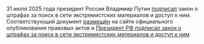 <!--2025-07-31 13:34:55-->
<div class="yb">
  <div class="rss habr"><p>31 июля 2025 года президент России Владимир Путин <a href="https://tass.ru/politika/24679011" rel="noopener noreferrer nofollow">подписал</a> закон о штрафах за поиск в сети экстремистских материалов и доступ к ним. Соответствующий документ <a href="http://publication.pravo.gov.ru/document/0001202507310012?index=1" rel="noopener noreferrer nofollow">размещён</a> на сайте официального опубликования правовых актов и <a href="https://sozd.duma.gov.ru/bill/755710-8"... <p class="titl"><a href="https://habr.com/ru/news/932892/?utm_source=habrahabr&utm_medium=rss&utm_campaign=932892">Президент РФ подписал закон о штрафах за поиск в сети экстремистских материалов и доступ к ним</a></p></div>
</div>
